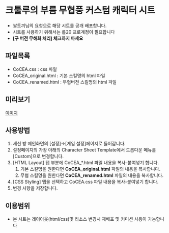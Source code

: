 # 크툴루의 부름 무협풍 커스텀 캐릭터 시트
* 쌀토끼님의 요청으로 해당 시트를 공개 배포합니다.
* 시트를 사용하기 위해서는 롤20 프로계정이 필요합니다
* **[구 버전 무해화 처리] 체크하지 마세요**

## 파일목록
* CoCEA.css		: css 파일
* CoCEA_original.html	: 기본 스킬명의 html 파일
* CoCEA_renamed.html	: 무협버전 스킬명의 html 파일

## 미리보기
[이미지](https://i.ibb.co/7StFy5c/Co-CEA-mini.png)

## 사용방법
1. 세션 방 메인화면의 [설정]→[게임 설정]페이지로 들어갑니다.
2. 설정페이지의 가장 아래의 Character Sheet Template에서 드롭다운 메뉴를 [Custom]으로 변경합니다.
3. [HTML Layout] 탭 부분에 CoCEA_*.html 파일 내용을 복사-붙여넣기 합니다.
   1. 기본 스킬명을 원한다면 **CoCEA_original.html** 파일의 내용을 복사합니다.
   2. 무협 스킬명을 원한다면 **CoCEA_renamed.html** 파일의 내용을 복사합니다.
4. [CSS Styling] 탭을 선택하고 CoCEA.css 파일 내용을 복사-붙여넣기 합니다.
5. 변경 사항을 저장합니다.

## 이용범위
* 본 시트는 레이아웃(html/css)및 리소스 변경시 재배포 및 커미션 사용이 가능합니다

